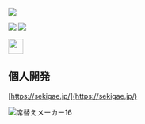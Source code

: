 <!--
  [![Anurag's github stats](https://github-readme-stats.vercel.app/api?username=krpk1900&count_private=true&theme=algolia)](https://github.com/anuraghazra/github-readme-stats)
-->
<!--
  [![Top Langs](https://github-readme-stats.vercel.app/api/top-langs/?username=krpk1900&layout=compact&count_private=true&theme=algolia)](https://github.com/anuraghazra/github-readme-stats)
-->

![](https://github-profile-summary-cards.vercel.app/api/cards/profile-details?username=krpk1900&theme=nord_dark)

![](https://github-profile-summary-cards.vercel.app/api/cards/stats?username=krpk1900&theme=nord_dark)
![](https://github-profile-summary-cards.vercel.app/api/cards/most-commit-language?username=krpk1900&theme=nord_dark)

<p align="left">
  <!--
    <a href="https://github.com/krpk1900/krpk1900/">
      <img height="30" src="https://komarev.com/ghpvc/?username=krpk1900" alt="krpk1900" />
    </a>
  -->
  <!--
    <a href="http://qiita.com/krpk1900">
      <img height="30" src="https://qiita-badge.apiapi.app/s/krpk1900/posts.svg" />
    </a>
  -->
  <a href="http://qiita.com/krpk1900">
    <img height="30" src="https://qiita-badge.apiapi.app/s/krpk1900/contributions.svg" />
  </a>
</p>

## 個人開発

[https://sekigae.jp/](https://sekigae.jp/)

![席替えメーカー16](https://user-images.githubusercontent.com/72296262/111739284-26282780-88c6-11eb-8442-3c212e3eea27.gif)
